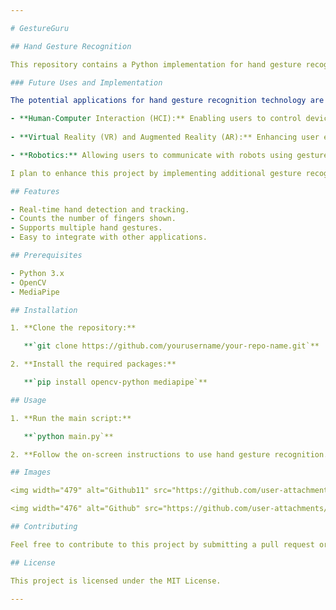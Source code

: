 ```yaml
---

# GestureGuru

## Hand Gesture Recognition

This repository contains a Python implementation for hand gesture recognition using OpenCV and MediaPipe. The goal of this project is to accurately detect and recognize hand gestures, specifically counting the number of fingers shown. 

### Future Uses and Implementation

The potential applications for hand gesture recognition technology are vast and exciting. In the future, this project can be integrated into various domains, such as:

- **Human-Computer Interaction (HCI):** Enabling users to control devices or software applications using hand gestures, creating a more intuitive and immersive experience.
  
- **Virtual Reality (VR) and Augmented Reality (AR):** Enhancing user experiences in VR and AR environments by allowing natural interactions through hand gestures.

- **Robotics:** Allowing users to communicate with robots using gestures, improving collaboration between humans and machines in areas like manufacturing and healthcare.

I plan to enhance this project by implementing additional gesture recognition features, such as swiping, pinching, and other hand signals. By using machine learning techniques, I aim to create a more robust model that can learn from user interactions and adapt to different gestures over time.

## Features

- Real-time hand detection and tracking.
- Counts the number of fingers shown.
- Supports multiple hand gestures.
- Easy to integrate with other applications.

## Prerequisites

- Python 3.x
- OpenCV
- MediaPipe

## Installation

1. **Clone the repository:**

   **`git clone https://github.com/yourusername/your-repo-name.git`**

2. **Install the required packages:**

   **`pip install opencv-python mediapipe`**

## Usage

1. **Run the main script:**

   **`python main.py`**

2. **Follow the on-screen instructions to use hand gesture recognition.**

## Images

<img width="479" alt="Github11" src="https://github.com/user-attachments/assets/712cf318-2586-4891-ba76-3efeaf678ff3">

<img width="476" alt="Github" src="https://github.com/user-attachments/assets/6e3dca9b-1ff8-4fd6-bdbf-34598c1b3afa">

## Contributing

Feel free to contribute to this project by submitting a pull request or opening an issue.

## License

This project is licensed under the MIT License.

---
```

